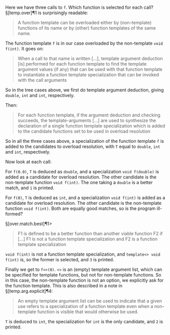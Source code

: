 Here we have three calls to `f`. Which function is selected for each call? §[temp.over]¶1 is surprisingly readable:
> A function template can be overloaded either by (non-template) functions of its name or by (other) function templates of the same name. 

The function template `f` is in our case overloaded by the non-template `void f(int)`. It goes on:
> When a call to that name is written [...], template argument deduction [is] performed for each function template to find the template argument values (if any) that can be used with that function template to instantiate a function template specialization that can be invoked with the call arguments

So in the tree cases above, we first do template argument deduction, giving `double`, `int` and `int`, respectively.

Then:
> For each function template, if the argument deduction and checking succeeds, the template-arguments [...] are used to synthesize the declaration of a single function template specialization which is added to the candidate functions set to be used in overload resolution

So in all the three cases above, a specialization of the function template `f` is added to the candidates to overload resolution, with `T` equal to `double`, `int` and `int`, respectively.

Now look at each call:

For `f(0.0)`, `T` is deduced as `double`, and a specialization `void f(double)` is added as a candidate for overload resolution. The other candidate is the non-template function `void f(int)`. The one taking a `double` is a better match, and `1` is printed.

For `f(0)`, `T` is deduced as `int`, and a specialization `void f(int)` is added as a candidate for overload resolution. The other candidate is the non-template function `void f(int)`. Both are equally good matches, so is the program ill-formed?

§[over.match.best]¶1>
> F1 is defined to be a better function than another viable function F2 if [...]
> F1 is not a function template specialization and F2 is a function template specialization

`void f(int)` is not a function template specialization, and `template<> void f(int)` is, so the former is selected, and `3` is printed.

Finally we get to `f<>(0)`. `<>` is an (empty) template argument list, which can be specified for template functions, but not for non-template functions. So in this case, the non-template function is not an option, we explicitly ask for the function template. This is also described in a note in §[temp.arg.explicit]¶4:
> An empty template argument list can be used to indicate that a given use refers to a specialization of a function template even when a non-template function is visible that would otherwise be used.

`T` is deduced to `int`, the specialization for `int` is the only candidate, and `2` is printed.